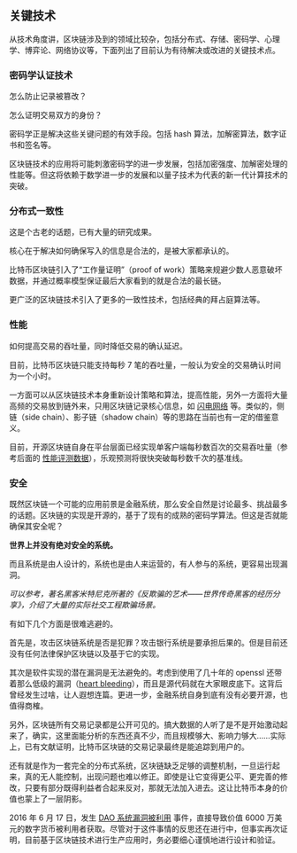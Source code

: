 ## 关键技术

从技术角度讲，区块链涉及到的领域比较杂，包括分布式、存储、密码学、心理学、博弈论、网络协议等，下面列出了目前认为有待解决或改进的关键技术点。

### 密码学认证技术
怎么防止记录被篡改？

怎么证明交易双方的身份？

密码学正是解决这些关键问题的有效手段。包括 hash 算法，加解密算法，数字证书和签名等。

区块链技术的应用将可能刺激密码学的进一步发展，包括加密强度、加解密处理的性能等。但这将依赖于数学进一步的发展和以量子技术为代表的新一代计算技术的突破。

### 分布式一致性
这是个古老的话题，已有大量的研究成果。

核心在于解决如何确保写入的信息是合法的，是被大家都承认的。

比特币区块链引入了“工作量证明”（proof of work）策略来规避少数人恶意破坏数据，并通过概率模型保证最后大家看到的就是合法的最长链。

更广泛的区块链技术引入了更多的一致性技术，包括经典的拜占庭算法等。

### 性能
如何提高交易的吞吐量，同时降低交易的确认延迟。

目前，比特币区块链只能支持每秒 7 笔的吞吐量，一般认为安全的交易确认时间为一个小时。

一方面可以从区块链技术本身重新设计策略和算法，提高性能，另外一方面将大量高频的交易放到链外来，只用区块链记录核心信息，如 [闪电网络]() 等。类似的，侧链（side chain）、影子链（shadow chain）等的思路在当前也有一定的借鉴意义。

目前，开源区块链自身在平台层面已经实现单客户端每秒数百次的交易吞吐量（参考后面的 [性能评测数据](https://github.com/yeasy/blockchain_guide/blob/master/hyperledger)），乐观预测将很快突破每秒数千次的基准线。

### 安全

既然区块链一个可能的应用前景是金融系统，那么安全自然是讨论最多、挑战最多的话题。区块链的实现是开源的，基于了现有的成熟的密码学算法。但这是否就能确保其安全呢？

**世界上并没有绝对安全的系统。**

而且系统是由人设计的，系统也是由人来运营的，有人参与的系统，更容易出现漏洞。

*可以参考，著名黑客米特尼克所著的《反欺骗的艺术——世界传奇黑客的经历分享》，介绍了大量的实际社交工程欺骗场景。*

有如下几个方面是很难逃避的。

首先是，攻击区块链系统是否是犯罪？攻击银行系统是要承担后果的。但是目前还没有任何法律保护区块链以及基于它的实现。

其次是软件实现的潜在漏洞是无法避免的。考虑到使用了几十年的 openssl 还带着那么低级的漏洞（[heart bleeding](https://heartbleed.com/)），而且是源代码就在大家眼皮底下。这背后曾经发生过啥，让人遐想连篇。更进一步，金融系统自身到底有没有必要开源，也值得商榷。

另外，区块链所有交易记录都是公开可见的。搞大数据的人听了是不是开始激动起来了，确实，这里面能分析的东西还真不少，而且规模够大、影响力够大……实际上，已有文献证明，比特币区块链的交易记录最终是能追踪到用户的。

还有就是作为一套完全的分布式系统，区块链缺乏足够的调整机制，一旦运行起来，真的无人能控制，出现问题也难以修正。即使是让它变得更公平、更完善的修改，只要有部分既得利益者合起来反对，那就无法加入进去。这让比特币本身的价值也蒙上了一层阴影。

2016 年 6 月 17 日，发生 [DAO 系统漏洞被利用](https://blog.daohub.org/the-dao-is-under-attack-8d18ca45011b) 事件，直接导致价值 6000 万美元的数字货币被利用者获取。尽管对于这件事情的反思还在进行中，但事实再次证明，目前基于区块链技术进行生产应用时，务必要细心谨慎地进行设计和验证。